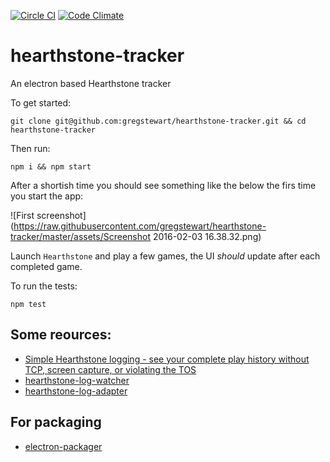 [![Circle CI](https://circleci.com/gh/gregstewart/hearthstone-tracker.svg?style=svg)](https://circleci.com/gh/gregstewart/hearthstone-tracker)
[![Code Climate](https://codeclimate.com/github/gregstewart/hearthstone-tracker/badges/gpa.svg)](https://codeclimate.com/github/gregstewart/hearthstone-tracker)

# hearthstone-tracker
An electron based Hearthstone tracker

To get started:

`git clone git@github.com:gregstewart/hearthstone-tracker.git && cd hearthstone-tracker`

Then run:

`npm i && npm start`

After a shortish time you should see something like the below the firs time you start the app:

![First screenshot](https://raw.githubusercontent.com/gregstewart/hearthstone-tracker/master/assets/Screenshot 2016-02-03 16.38.32.png)

Launch `Hearthstone` and play a few games, the UI *should* update after each completed game.

To run the tests:

`npm test`

## Some reources:
* [Simple Hearthstone logging - see your complete play history without TCP, screen capture, or violating the TOS](https://www.reddit.com/r/hearthstone/comments/268fkk/simple_hearthstone_logging_see_your_complete_play)
* [hearthstone-log-watcher](https://www.npmjs.com/package/hearthstone-log-watcher)
* [hearthstone-log-adapter](https://www.npmjs.com/package/hearthstone-log-adapter)


## For packaging
* [electron-packager](https://github.com/maxogden/electron-packager)
